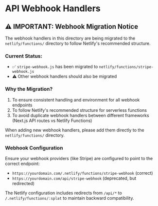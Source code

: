 # API Webhook Handlers

## ⚠️ IMPORTANT: Webhook Migration Notice

The webhook handlers in this directory are being migrated to the `netlify/functions/` directory to follow Netlify's recommended structure.

### Current Status:

- ✅ `stripe-webhook.js` has been migrated to `netlify/functions/stripe-webhook.js`
- ⚠️ Other webhook handlers should also be migrated

### Why the Migration?

1. To ensure consistent handling and environment for all webhook endpoints
2. To follow Netlify's recommended structure for serverless functions
3. To avoid duplicate webhook handlers between different frameworks (Next.js API routes vs Netlify Functions)

When adding new webhook handlers, please add them directly to the `netlify/functions/` directory.

### Webhook Configuration

Ensure your webhook providers (like Stripe) are configured to point to the correct endpoint:
- `https://yourdomain.com/.netlify/functions/stripe-webhook` (correct)
- `https://yourdomain.com/api/stripe-webhook` (deprecated, but redirected)

The Netlify configuration includes redirects from `/api/*` to `/.netlify/functions/:splat` to maintain backward compatibility. 